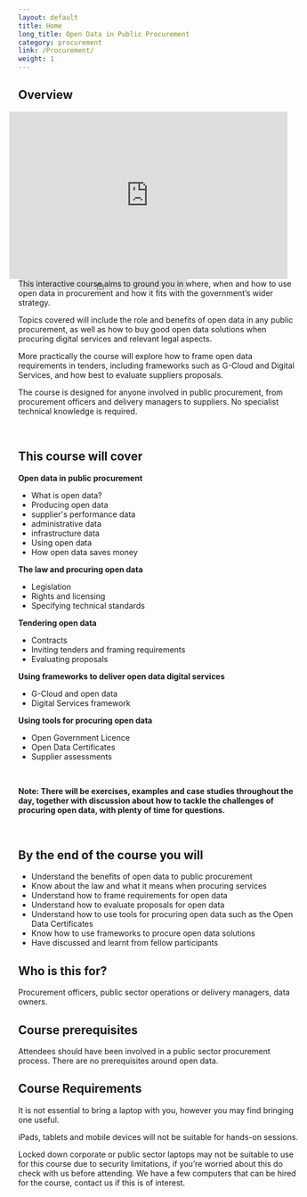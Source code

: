 ```yaml
---
layout: default
title: Home
long_title: Open Data in Public Procurement
category: procurement
link: /Procurement/
weight: 1
---
```


## Overview
<section style="max-width:100%; width:500px; height:300px; float:right; margin-left:20px">
<iframe style="margin-right:20px; margin-left:20px; float:right; max-width:100%; height:300px;" class="scribd_iframe_embed" src="https://www.scribd.com/embeds/248904441/content?start_page=1&view_mode=slideshow&access_key=key-WcRWtPPAhNIEhhFi2y3k&show_recommendations=false" data-auto-height="false" data-aspect-ratio="1.7826086956521738" scrolling="no" id="doc_56656" width="100%" height="600" frameborder="0"></iframe>
<iframe max-width="100%" height="20" scrolling="no" frameborder="no" src="https://w.soundcloud.com/player/?url=https%3A//api.soundcloud.com/tracks/131148726&amp;color=ff5500&amp;inverse=false&amp;auto_play=false&amp;show_user=true"></iframe>
</section>

This interactive course aims to ground you in where, when and how to use open data in procurement and how it fits with the government’s wider strategy. 

Topics covered will include the role and benefits of open data in any public procurement, as well as how to buy good open data solutions when procuring digital services and relevant legal aspects. 

More practically the course will explore how to frame open data requirements in tenders, including frameworks such as G-Cloud and Digital Services, and how best to evaluate suppliers proposals. 

The course is designed for anyone involved in public procurement, from procurement officers and delivery managers to suppliers. No specialist technical knowledge is required.

<br />

## This course will cover

**Open data in public procurement**

* What is open data?
* Producing open data
* supplier's performance data
* administrative data
* infrastructure data
* Using open data
* How open data saves money

**The law and procuring open data**

* Legislation
* Rights and licensing
* Specifying technical standards

**Tendering open data**

* Contracts
* Inviting tenders and framing requirements
* Evaluating proposals

**Using frameworks to deliver open data digital services**

* G-Cloud and open data
* Digital Services framework

**Using tools for procuring open data**

* Open Government Licence
* Open Data Certificates
* Supplier assessments

<br />

**Note: There will be exercises, examples and case studies throughout the day, together with discussion about how to tackle the challenges of procuring open data, with plenty of time for questions.**

<br />

<!--

## Schedule

<div>
<table border="1" cellpadding="1" cellspacing="1" class="table" style="width:40%">
	<thead>
		<tr>
			<th scope="col" style="width:10%;">&nbsp;</th>
			<th scope="col" style="width:30%; text-align: center;">Day 1<br/>Trends in publishing data</th>
		</tr>
	</thead>
	<caption>Example course outline</caption>
	<tbody>
		<tr>
			<td><strong>Morning</strong></td>
			<td style="text-align: center;">Info here</td>
		</tr>
		<tr>
			<td colspan="4" style="text-align: center;"><strong>LUNCH</strong></td>
		</tr>
		<tr>
			<td><strong>Early afternoon</strong></td>
			<td style="text-align: center;">Info here</td>
		</tr>
		<tr>
			<td><strong>Late afternoon</strong></td>
			<td style="text-align: center;">Info here</td>
		</tr>
		<tr>
			<td><strong>Evening</strong></td>
			<td style="text-align: center;">Dinner (optional)</td>
		</tr>
	</tbody>
</table>
</div>

-->

## By the end of the course you will 

* Understand the benefits of open data to public procurement
* Know about the law and what it means when procuring services
* Understand how to frame requirements for open data
* Understand how to evaluate proposals for open data
* Understand how to use tools for procuring open data such as the Open Data Certificates
* Know how to use frameworks to procure open data solutions
* Have discussed and learnt from fellow participants

## Who is this for? 

Procurement officers, public sector operations or delivery managers, data owners.

## Course prerequisites 

Attendees should have been involved in a public sector procurement process. There are no prerequisites around open data.

## Course Requirements 

It is not essential to bring a laptop with you, however you may find bringing one useful.

iPads, tablets and mobile devices will not be suitable for hands-on sessions.

Locked down corporate or public sector laptops may not be suitable to use for this course due to security limitations, if you’re worried about this do check with us before attending. We have a few computers that can be hired for the course, contact us if this is of interest.


<!--

*[This project has been funded from the "Release of Open Data" Fund, managed by the Open Data User Group.](https://theodi.org/news/odi-accelerates-government-open-data-expertise-with-new-funding)*

> The main lever for change is procurement.
> 
> Tom Steinberg, [Oral Evidence to Public Administration Select Committee, on Statistics and Open Data](http://data.parliament.uk/writtenevidence/WrittenEvidence.svc/EvidenceHtml/3823)

Procurement officers in government and many suppliers to the public sector are relatively unaware of the opportunities and benefits of open data. Too often contracts are awarded, that lock-up data, or opportunities are missed to produce or use open data.

The release of open data fund has been set-up to address some of the symptoms. This project aims to tackle the underlying cause, by developing a range of materials, training and support about open data for all those involved with public procurement. The funding is needed to develop the materials and make them available, along with the training courses, free of charge, and to actively promote them to procurement officers across the public sector. 

**Project deliverables:**

  * [a guide to open data for public procurement](http://training.theodi.org/Procurement/Guide/)
  * [standard wording for contract clauses for open data](https://github.com/theodi/public-procurement/blob/master/guide.md)
  * online content about open data and procurement
  * a programme for a one day training course for procurement officers
  * 120 funded places on the 1 day training course for procurement officers 
  * [a survey of suppliers on G-Cloud for the open data service offerings](http://training.theodi.org/Procurement/Suppliers1/)
  * [a survey of suppliers on the Digital Services Framework for the open data capabilities](http://training.theodi.org/Procurement/Suppliers2/)

-->

